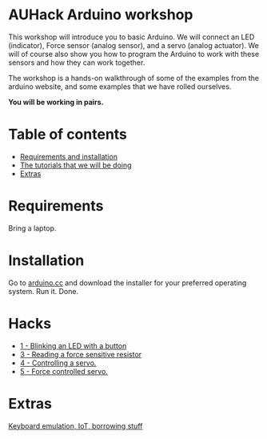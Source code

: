 # AUHack Arduino workshop
This workshop will introduce you to basic Arduino. We will connect an LED (indicator), Force sensor (analog sensor), and a servo (analog actuator). We will of course also show you how to program the Arduino to work with these sensors and how they can work together. 

The workshop is a hands-on walkthrough of some of the examples from the arduino website, and some examples that we have rolled ourselves.

**You will be working in pairs.**

# Table of contents
* [Requirements and installation](https://github.com/AUHack/ws18_arduino/#requirements)
* [The tutorials that we will be doing](https://github.com/AUHack/ws18_arduino/#hacks)
* [Extras](https://github.com/AUHack/ws18_arduino/#extras)

# Requirements
Bring a laptop. 

# Installation
Go to [arduino.cc](https://www.arduino.cc/en/Main/Software) and download the installer for your preferred operating system. Run it. Done.

# Hacks
* [1 - Blinking an LED with a button](./1_blink)
* [3 - Reading a force sensitive resistor](./2_FSR)
* [4 - Controlling a servo.](./3_servo)
* [5 - Force controlled servo.](./4_FSR_Controlled_Servo)

# Extras
[Keyboard emulation, IoT, borrowing stuff](./extras)